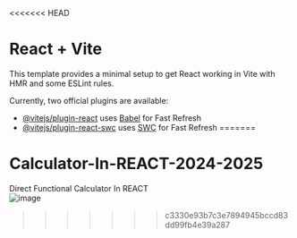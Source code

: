 <<<<<<< HEAD
# React + Vite

This template provides a minimal setup to get React working in Vite with HMR and some ESLint rules.

Currently, two official plugins are available:

- [@vitejs/plugin-react](https://github.com/vitejs/vite-plugin-react/blob/main/packages/plugin-react/README.md) uses [Babel](https://babeljs.io/) for Fast Refresh
- [@vitejs/plugin-react-swc](https://github.com/vitejs/vite-plugin-react-swc) uses [SWC](https://swc.rs/) for Fast Refresh
=======
# Calculator-In-REACT-2024-2025
Direct Functional Calculator In REACT <br>
![image](https://github.com/annous246/Calculator-In-REACT-2024-2025/assets/64448280/6d3da976-30bb-416e-a9e4-74d5693fbb4d)

>>>>>>> c3330e93b7c3e7894945bccd83dd99fb4e39a287
